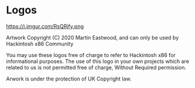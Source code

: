 # Logos

https://i.imgur.com/RsQRjfy.png

Artwork Copyright (C) 2020 Martin Eastwood, and can only be used by Hackintosh x86 Community

You may use these logos free of charge to refer to Hackintosh x86 for informational purposes. The use of this logo in your own projects which are related to us is not permitted free of charge, Without Required permission. 


Arwork is under the protection of UK Copyright law.
